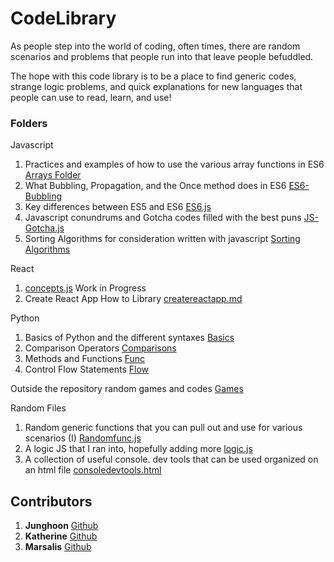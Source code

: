 # CodeLibrary

As people step into the world of coding, often times, there are random scenarios and problems that people run into that leave people befuddled. 

The hope with this code library is to be a place to find generic codes, strange logic problems, and quick explanations for new languages that people can use to read, learn, and use!

### Folders
Javascript 
1) Practices and examples of how to use the various array functions in ES6 [Arrays Folder](https://github.com/juhuyoon/codeLibrary/tree/master/Javascript/ES6-Arrays)  
2) What Bubbling, Propagation, and the Once method does in ES6 [ES6-Bubbling](https://github.com/juhuyoon/codeLibrary/tree/master/Javascript/ES6-Bubbling%20and%20Propagation)
3) Key differences between ES5 and ES6 [ES6.js](https://github.com/juhuyoon/codeLibrary/blob/master/ES6_logic.js)
4) Javascript conundrums and Gotcha codes filled with the best puns [JS-Gotcha.js](https://github.com/juhuyoon/codeLibrary/blob/master/JS-Gotchas.js)
5) Sorting Algorithms for consideration written with javascript [Sorting Algorithms](https://github.com/juhuyoon/codeLibrary/tree/master/Sorting%20Algorithms)

React
1)  [concepts.js](https://github.com/juhuyoon/codeLibrary/blob/master/React/concepts.js) Work in Progress
2) Create React App How to Library [createreactapp.md](https://github.com/juhuyoon/codeLibrary/blob/master/React/createreactapp.md)

Python
1) Basics of Python and the different syntaxes [Basics](https://github.com/juhuyoon/codeLibrary/blob/master/PythonBasics/Basics.py) 
2) Comparison Operators [Comparisons](https://github.com/juhuyoon/codeLibrary/blob/master/PythonBasics/Comparison%20Operators.py)
3) Methods and Functions [Func](https://github.com/juhuyoon/codeLibrary/blob/master/PythonBasics/Methods%20and%20Functions.py)
4) Control Flow Statements [Flow](https://github.com/juhuyoon/codeLibrary/blob/master/PythonBasics/control%20flow%20statements.py)

Outside the repository random games and codes [Games](https://github.com/juhuyoon/python_games)

Random Files 
1) Random generic functions that you can pull out and use for various scenarios (I) 
[Randomfunc.js](https://github.com/juhuyoon/codeLibrary/blob/master/Randomfunc.js)
2) A logic JS that I ran into, hopefully adding more [logic.js](https://github.com/juhuyoon/codeLibrary/blob/master/logic.js)
3) A collection of useful console. dev tools that can be used organized on an html file [consoledevtools.html](https://github.com/juhuyoon/codeLibrary/blob/master/consoledevtools.html)


## Contributors   

1) **Junghoon** [Github](https://github.com/juhuyoon)
2) **Katherine** [Github](https://github.com/krosenk729)
3) **Marsalis** [Github](https://github.com/Sanders97)
